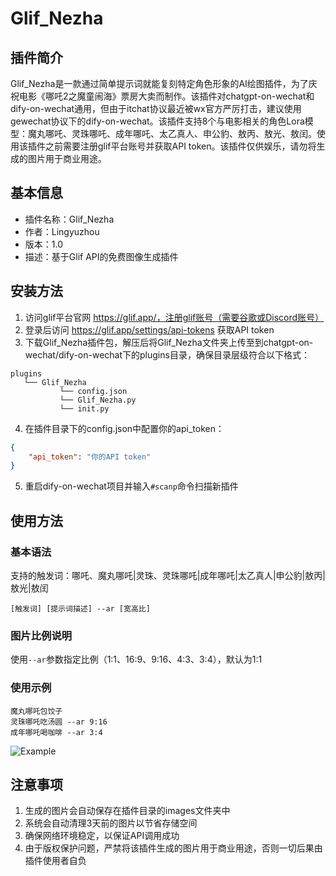 # Glif_Nezha

## 插件简介
Glif_Nezha是一款通过简单提示词就能复刻特定角色形象的AI绘图插件，为了庆祝电影《哪吒2之魔童闹海》票房大卖而制作。该插件对chatgpt-on-wechat和dify-on-wechat通用，但由于itchat协议最近被wx官方严厉打击，建议使用gewechat协议下的dify-on-wechat。该插件支持8个与电影相关的角色Lora模型：魔丸哪吒、灵珠哪吒、成年哪吒、太乙真人、申公豹、敖丙、敖光、敖闰。使用该插件之前需要注册glif平台账号并获取API token。该插件仅供娱乐，请勿将生成的图片用于商业用途。

## 基本信息
- 插件名称：Glif_Nezha
- 作者：Lingyuzhou
- 版本：1.0
- 描述：基于Glif API的免费图像生成插件

## 安装方法

1. 访问glif平台官网 https://glif.app/，注册glif账号（需要谷歌或Discord账号）
2. 登录后访问 https://glif.app/settings/api-tokens 获取API token
3. 下载Glif_Nezha插件包，解压后将Glif_Nezha文件夹上传至到chatgpt-on-wechat/dify-on-wechat下的plugins目录，确保目录层级符合以下格式：
```
plugins
   └── Glif_Nezha
           └── config.json
           └── Glif_Nezha.py
           └── init.py
```

4. 在插件目录下的config.json中配置你的api_token：
```json
{
    "api_token": "你的API token"
}
```
5. 重启dify-on-wechat项目并输入`#scanp`命令扫描新插件

## 使用方法

### 基本语法
支持的触发词：哪吒、魔丸哪吒|灵珠、灵珠哪吒|成年哪吒|太乙真人|申公豹|敖丙|敖光|敖闰
```
[触发词] [提示词描述] --ar [宽高比]
```

### 图片比例说明
使用`--ar`参数指定比例（1:1、16:9、9:16、4:3、3:4），默认为1:1


### 使用示例
```
魔丸哪吒包饺子
灵珠哪吒吃汤圆 --ar 9:16
成年哪吒喝咖啡 --ar 3:4
```
![Example](https://github.com/user-attachments/assets/ec498e0e-dd96-464c-8fd6-5a1da7886f36)

## 注意事项

1. 生成的图片会自动保存在插件目录的images文件夹中
2. 系统会自动清理3天前的图片以节省存储空间
3. 确保网络环境稳定，以保证API调用成功
4. 由于版权保护问题，严禁将该插件生成的图片用于商业用途，否则一切后果由插件使用者自负
